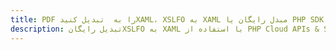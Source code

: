 ---title: PDF را به  تبدیل کنیدXAML، XSLFO به XAML مبدل رایگان یا PHP SDKdescription: تبدیل رایگانXSLFO به XAML با استفاده از PHP Cloud APIs & SDK همچنین اسناد PDF را در Cloud ایجاد، ویرایش و رندر کنید.---